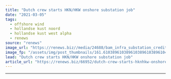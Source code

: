 ```yaml
---
title: "Dutch crew starts HKN/HKW onshore substation job"
date: "2021-03-05"
tags: 
  - offshore wind
  - hollandse kust noord
  - hollandse kust west alpha
  - renews
source: "renews"
image_url: "https://renews.biz//media/24688/bam_infra_substation_credit_chris_pennarts.jpeg?mode=crop&width=770&heightratio=0.6103896103896103896103896104&slimmage=true"
image_fp: "/assets/img/post_thumbnails/161.6103896103896103896103896104&slimmage=true"
lead: "Dutch crew starts HKN/HKW onshore substation job"
article_url: "https://renews.biz/66952/dutch-crew-starts-hknhkw-onshore-substation-job/"
---
```


---
